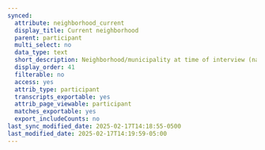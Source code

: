 ```yaml
---
synced:
  attribute: neighborhood_current
  display_title: Current neighborhood
  parent: participant
  multi_select: no
  data_type: text
  short_description: Neighborhood/municipality at time of interview (narrow)
  display_order: 41
  filterable: no
  access: yes
  attrib_type: participant
  transcripts_exportable: yes
  attrib_page_viewable: participant
  matches_exportable: yes
  export_includeCounts: no
last_sync_modified_date: 2025-02-17T14:18:55-0500
last_modified_date: 2025-02-17T14:19:59-05:00
---
```

